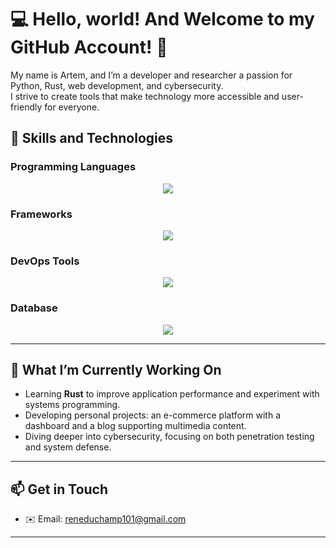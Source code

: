 # 💻 Hello, world! And Welcome to my GitHub Account! 👋  

My name is Artem, and I’m a developer and researcher a passion for Python, Rust, web development, and cybersecurity.  
I strive to create tools that make technology more accessible and user-friendly for everyone.

## 🚀 Skills and Technologies  

### Programming Languages  
<p align="center">
  <a href="https://skillicons.dev">
    <img src="https://skillicons.dev/icons?i=py,rust,regex,git,bash,html" />
  </a>
</p>

### Frameworks 
<p align="center">
  <a href="https://skillicons.dev">
    <img src="https://skillicons.dev/icons?i=django,sklearn,selenium,bootstrap,flask,tensorflow" />
  </a>
</p>  

### DevOps Tools
<p align="center">
  <a href="https://skillicons.dev">
    <img src="https://skillicons.dev/icons?i=docker,rabbitmq,redis" />
  </a>
</p>  

### Database
<p align="center">
  <a href="https://skillicons.dev">
    <img src="https://skillicons.dev/icons?i=postgres" />
  </a>
</p>  

---

## 🌱 What I’m Currently Working On  

- Learning **Rust** to improve application performance and experiment with systems programming.  
- Developing personal projects: an e-commerce platform with a dashboard and a blog supporting multimedia content.  
- Diving deeper into cybersecurity, focusing on both penetration testing and system defense.  

---

## 📫 Get in Touch  
- ✉️ Email: reneduchamp101@gmail.com
 

---


<!---
ArutyunyanA/ArutyunyanA is a ✨ special ✨ repository because its `README.md` (this file) appears on your GitHub profile.
You can click the Preview link to take a look at your changes.
--->
